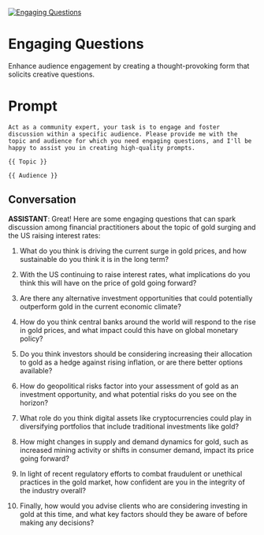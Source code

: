 
[![Engaging Questions](https://flow-prompt-covers.s3.us-west-1.amazonaws.com/icon/minimalist/mini_5.png)]()
# Engaging Questions 
Enhance audience engagement by creating a thought-provoking form that solicits creative questions.

# Prompt

```
Act as a community expert, your task is to engage and foster discussion within a specific audience. Please provide me with the topic and audience for which you need engaging questions, and I'll be happy to assist you in creating high-quality prompts.

{{ Topic }}

{{ Audience }}
```

## Conversation

**ASSISTANT**: Great! Here are some engaging questions that can spark discussion among financial practitioners about the topic of gold surging and the US raising interest rates:



1. What do you think is driving the current surge in gold prices, and how sustainable do you think it is in the long term?

2. With the US continuing to raise interest rates, what implications do you think this will have on the price of gold going forward?

3. Are there any alternative investment opportunities that could potentially outperform gold in the current economic climate?

4. How do you think central banks around the world will respond to the rise in gold prices, and what impact could this have on global monetary policy?

5. Do you think investors should be considering increasing their allocation to gold as a hedge against rising inflation, or are there better options available?

6. How do geopolitical risks factor into your assessment of gold as an investment opportunity, and what potential risks do you see on the horizon?

7. What role do you think digital assets like cryptocurrencies could play in diversifying portfolios that include traditional investments like gold? 

8. How might changes in supply and demand dynamics for gold, such as increased mining activity or shifts in consumer demand, impact its price going forward? 

9. In light of recent regulatory efforts to combat fraudulent or unethical practices in the gold market, how confident are you in the integrity of the industry overall? 

10. Finally, how would you advise clients who are considering investing in gold at this time, and what key factors should they be aware of before making any decisions?



